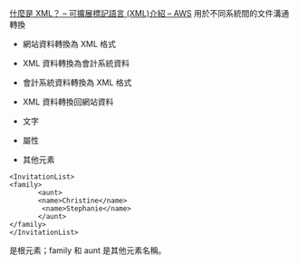 [什麼是 XML？ – 可擴展標記語言 (XML)介紹 – AWS](https://aws.amazon.com/tw/what-is/xml/)
用於不同系統間的文件溝通轉換
- 網站資料轉換為 XML 格式
- XML 資料轉換為會計系統資料
- 會計系統資料轉換為 XML 格式
- XML 資料轉換回網站資料


- 文字
- 屬性
- 其他元素
```
<InvitationList>
<family>
       <aunt>
       <name>Christine</name>
        <name>Stephanie</name>
       </aunt>
</family>
</InvitationList>
```

<InvitationList> 是根元素；family 和 aunt 是其他元素名稱。